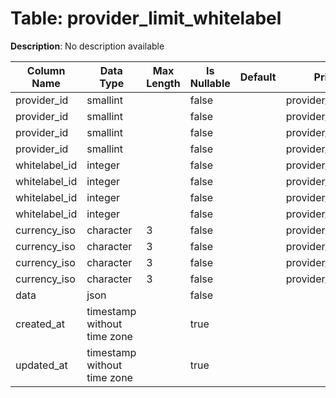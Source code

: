 # Table: provider_limit_whitelabel

**Description**: No description available

| Column Name | Data Type | Max Length | Is Nullable | Default | Primary Key | Foreign Key |
|-------------|-----------|------------|-------------|---------|-------------|-------------|
| provider_id | smallint |  | false |  | provider_limit_whitelabel | provider_limit_whitelabel |
| provider_id | smallint |  | false |  | provider_limit_whitelabel | provider_limit_whitelabel |
| provider_id | smallint |  | false |  | provider_limit_whitelabel | provider_limit_whitelabel |
| provider_id | smallint |  | false |  | provider_limit_whitelabel | providers |
| whitelabel_id | integer |  | false |  | provider_limit_whitelabel | provider_limit_whitelabel |
| whitelabel_id | integer |  | false |  | provider_limit_whitelabel | provider_limit_whitelabel |
| whitelabel_id | integer |  | false |  | provider_limit_whitelabel | provider_limit_whitelabel |
| whitelabel_id | integer |  | false |  | provider_limit_whitelabel | whitelabels |
| currency_iso | character | 3 | false |  | provider_limit_whitelabel | currencies |
| currency_iso | character | 3 | false |  | provider_limit_whitelabel | provider_limit_whitelabel |
| currency_iso | character | 3 | false |  | provider_limit_whitelabel | provider_limit_whitelabel |
| currency_iso | character | 3 | false |  | provider_limit_whitelabel | provider_limit_whitelabel |
| data | json |  | false |  |  |  |
| created_at | timestamp without time zone |  | true |  |  |  |
| updated_at | timestamp without time zone |  | true |  |  |  |
